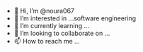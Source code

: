 - 👋 Hi, I’m @noura067
- 👀 I’m interested in ...software engineering 
- 🌱 I’m currently learning ...
- 💞️ I’m looking to collaborate on ...
- 📫 How to reach me ...

<!---
noura067/noura067 is a ✨ special ✨ repository because its `README.md` (this file) appears on your GitHub profile.
You can click the Preview link to take a look at your changes.
--->
